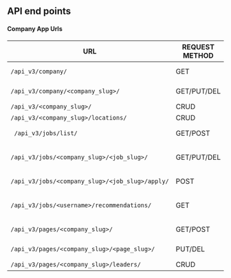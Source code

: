## API end points


#### Company App Urls

|  URL | REQUEST METHOD  | DESCRIPTION|
|---|---|---|
|  `/api_v3/company/`    | GET |  List of all companies |
|  `/api_v3/company/<company_slug>/ ` | GET/PUT/DEL |  Specific company (company_slug) |
| `/api_v3/<company_slug>/`  | CRUD  |CompanyProfile   |
| `/api_v3/<company_slug>/locations/`  | CRUD  |  CompanyLocation |
| ` /api_v3/jobs/list/`  | GET/POST  | Create job, List company jobs  |
| `/api_v3/jobs/<company_slug>/<job_slug>/ `  | GET/PUT/DEL  |  Detail of job, endpoint to modify |
| ` /api_v3/jobs/<company_slug>/<job_slug>/apply/ `  |  POST |  Apply job endpoint |
| ` /api_v3/jobs/<username>/recommendations/ `  | GET  |   Returns recommended (not ai) jobs |
| ` /api_v3/pages/<company_slug>/   `  |  GET/POST  | Creation/get endpont for Page  |
| `/api_v3/pages/<company_slug>/<page_slug>/ `  |  PUT/DEL |  Update/delete endpoint for Page |
|` /api_v3/pages/<company_slug>/leaders/  `   | CRUD  | Leader  |
